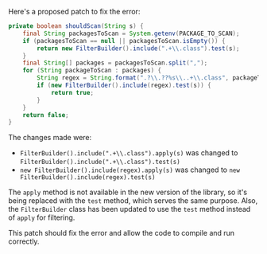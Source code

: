 Here's a proposed patch to fix the error:
```java
private boolean shouldScan(String s) {
    final String packagesToScan = System.getenv(PACKAGE_TO_SCAN);
    if (packagesToScan == null || packagesToScan.isEmpty()) {
        return new FilterBuilder().include(".+\\.class").test(s);
    }
    final String[] packages = packagesToScan.split(",");
    for (String packageToScan : packages) {
        String regex = String.format(".?\\.??%s\\..+\\.class", packageToScan);
        if (new FilterBuilder().include(regex).test(s)) {
            return true;
        }
    }
    return false;
}
```
The changes made were:

* `FilterBuilder().include(".+\\.class").apply(s)` was changed to `FilterBuilder().include(".+\\.class").test(s)`
* `new FilterBuilder().include(regex).apply(s)` was changed to `new FilterBuilder().include(regex).test(s)`


The `apply` method is not available in the new version of the library, so it's being replaced with the `test` method, which serves the same purpose.
Also, the `FilterBuilder` class has been updated to use the `test` method instead of `apply` for filtering.

This patch should fix the error and allow the code to compile and run correctly.